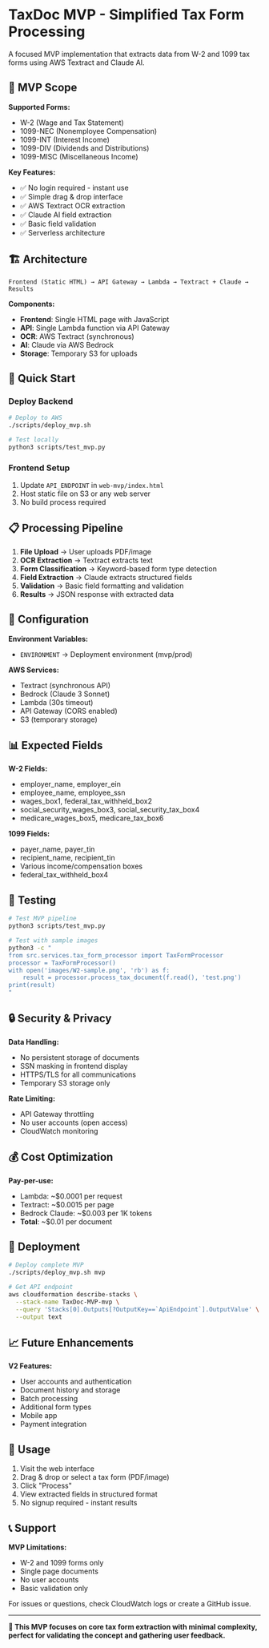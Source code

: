 # TaxDoc MVP - Simplified Tax Form Processing

A focused MVP implementation that extracts data from W-2 and 1099 tax forms using AWS Textract and Claude AI.

## 🎯 MVP Scope

**Supported Forms:**
- W-2 (Wage and Tax Statement)
- 1099-NEC (Nonemployee Compensation)
- 1099-INT (Interest Income)
- 1099-DIV (Dividends and Distributions)
- 1099-MISC (Miscellaneous Income)

**Key Features:**
- ✅ No login required - instant use
- ✅ Simple drag & drop interface
- ✅ AWS Textract OCR extraction
- ✅ Claude AI field extraction
- ✅ Basic field validation
- ✅ Serverless architecture

## 🏗️ Architecture

```
Frontend (Static HTML) → API Gateway → Lambda → Textract + Claude → Results
```

**Components:**
- **Frontend**: Single HTML page with JavaScript
- **API**: Single Lambda function via API Gateway
- **OCR**: AWS Textract (synchronous)
- **AI**: Claude via AWS Bedrock
- **Storage**: Temporary S3 for uploads

## 🚀 Quick Start

### Deploy Backend
```bash
# Deploy to AWS
./scripts/deploy_mvp.sh

# Test locally
python3 scripts/test_mvp.py
```

### Frontend Setup
1. Update `API_ENDPOINT` in `web-mvp/index.html`
2. Host static file on S3 or any web server
3. No build process required

## 📋 Processing Pipeline

1. **File Upload** → User uploads PDF/image
2. **OCR Extraction** → Textract extracts text
3. **Form Classification** → Keyword-based form type detection
4. **Field Extraction** → Claude extracts structured fields
5. **Validation** → Basic field formatting and validation
6. **Results** → JSON response with extracted data

## 🔧 Configuration

**Environment Variables:**
- `ENVIRONMENT` → Deployment environment (mvp/prod)

**AWS Services:**
- Textract (synchronous API)
- Bedrock (Claude 3 Sonnet)
- Lambda (30s timeout)
- API Gateway (CORS enabled)
- S3 (temporary storage)

## 📊 Expected Fields

**W-2 Fields:**
- employer_name, employer_ein
- employee_name, employee_ssn
- wages_box1, federal_tax_withheld_box2
- social_security_wages_box3, social_security_tax_box4
- medicare_wages_box5, medicare_tax_box6

**1099 Fields:**
- payer_name, payer_tin
- recipient_name, recipient_tin
- Various income/compensation boxes
- federal_tax_withheld_box4

## 🧪 Testing

```bash
# Test MVP pipeline
python3 scripts/test_mvp.py

# Test with sample images
python3 -c "
from src.services.tax_form_processor import TaxFormProcessor
processor = TaxFormProcessor()
with open('images/W2-sample.png', 'rb') as f:
    result = processor.process_tax_document(f.read(), 'test.png')
print(result)
"
```

## 🔒 Security & Privacy

**Data Handling:**
- No persistent storage of documents
- SSN masking in frontend display
- HTTPS/TLS for all communications
- Temporary S3 storage only

**Rate Limiting:**
- API Gateway throttling
- No user accounts (open access)
- CloudWatch monitoring

## 💰 Cost Optimization

**Pay-per-use:**
- Lambda: ~$0.0001 per request
- Textract: ~$0.0015 per page
- Bedrock Claude: ~$0.003 per 1K tokens
- **Total**: ~$0.01 per document

## 🚀 Deployment

```bash
# Deploy complete MVP
./scripts/deploy_mvp.sh mvp

# Get API endpoint
aws cloudformation describe-stacks \
  --stack-name TaxDoc-MVP-mvp \
  --query 'Stacks[0].Outputs[?OutputKey==`ApiEndpoint`].OutputValue' \
  --output text
```

## 📈 Future Enhancements

**V2 Features:**
- User accounts and authentication
- Document history and storage
- Batch processing
- Additional form types
- Mobile app
- Payment integration

## 🤝 Usage

1. Visit the web interface
2. Drag & drop or select a tax form (PDF/image)
3. Click "Process"
4. View extracted fields in structured format
5. No signup required - instant results

## 📞 Support

**MVP Limitations:**
- W-2 and 1099 forms only
- Single page documents
- No user accounts
- Basic validation only

For issues or questions, check CloudWatch logs or create a GitHub issue.

---

**🎯 This MVP focuses on core tax form extraction with minimal complexity, perfect for validating the concept and gathering user feedback.**
